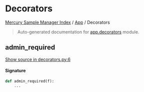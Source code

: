 # Decorators

[Mercury Sample Manager Index](../README.md#mercury-sample-manager-index) /
[App](./index.md#app) /
Decorators

> Auto-generated documentation for [app.decorators](https://github.com/HolgerGraef/MSM/blob/master/app/decorators.py) module.

## admin_required

[Show source in decorators.py:6](https://github.com/HolgerGraef/MSM/blob/master/app/decorators.py#L6)

#### Signature

```python
def admin_required(f):
    ...
```
